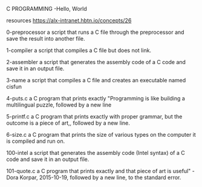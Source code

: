 C PROGRAMMING -Hello, World

resources
https://alx-intranet.hbtn.io/concepts/26

0-preprocessor
a script that runs a C file through the preprocessor and save the result into another file.

1-compiler
a script that compiles a C file but does not link.

2-assembler
a script that generates the assembly code of a C code and save it in an output file.

3-name
a script that compiles a C file and creates an executable named cisfun

4-puts.c
a C program that prints exactly "Programming is like building a multilingual puzzle, followed by a new line

5-printf.c
a C program that prints exactly with proper grammar, but the outcome is a piece of art,, followed by a new line.

6-size.c
a C program that prints the size of various types on the computer it is compiled and run on.

100-intel
a script that generates the assembly code (Intel syntax) of a C code and save it in an output file.

101-quote.c
 a C program that prints exactly and that piece of art is useful" - Dora Korpar, 2015-10-19, followed by a new line, to the standard error.
